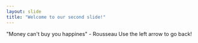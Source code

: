 ```yaml
---
layout: slide
title: "Welcome to our second slide!"
---
```

"Money can't buy you happines" - Rousseau
Use the left arrow to go back!
